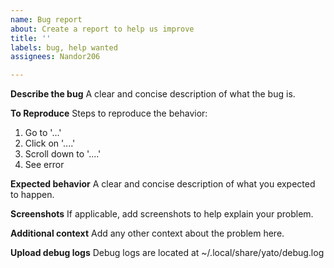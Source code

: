 ```yaml
---
name: Bug report
about: Create a report to help us improve
title: ''
labels: bug, help wanted
assignees: Nandor206

---
```


**Describe the bug**
A clear and concise description of what the bug is.

**To Reproduce**
Steps to reproduce the behavior:
1. Go to '...'
2. Click on '....'
3. Scroll down to '....'
4. See error

**Expected behavior**
A clear and concise description of what you expected to happen.

**Screenshots**
If applicable, add screenshots to help explain your problem.

**Additional context**
Add any other context about the problem here.

**Upload debug logs**
Debug logs are located at ~/.local/share/yato/debug.log
